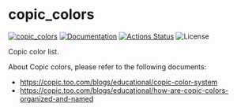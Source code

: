 copic_colors
============

[![copic_colors](https://img.shields.io/crates/v/copic_colors.svg)](https://crates.io/crates/copic_colors)
[![Documentation](https://docs.rs/copic_colors/badge.svg)](https://docs.rs/copic_colors)
[![Actions Status](https://github.com/sile/copic_colors/workflows/CI/badge.svg)](https://github.com/sile/copic_colors/actions)
![License](https://img.shields.io/crates/l/copic_colors)

Copic color list.

About Copic colors, please refer to the following documents:
- https://copic.too.com/blogs/educational/copic-color-system
- https://copic.too.com/blogs/educational/how-are-copic-colors-organized-and-named
